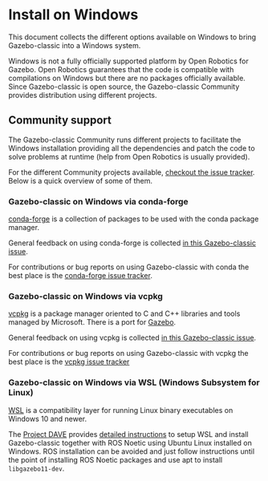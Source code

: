 # Install on Windows

This document collects the different options available on Windows to bring
Gazebo-classic into a Windows system.

Windows is not a fully officially supported platform by Open Robotics for
Gazebo. Open Robotics guarantees that the code is compatible with compilations
on Windows but there are no packages officially available. Since Gazebo-classic is open
source, the Gazebo-classic Community provides distribution using different projects.

## Community support

The Gazebo-classic Community runs different projects to facilitate the
Windows installation providing all the dependencies and patch the code to solve
problems at runtime (help from Open Robotics is usually provided).

For the different Community projects available,
[checkout the issue tracker](https://github.com/osrf/gazebo/issues/2901). Below
is a quick overview of some of them.

### Gazebo-classic on Windows via conda-forge

[conda-forge](https://conda-forge.org/) is a collection of packages to be used
with the conda package manager.

General feedback on using conda-forge is collected
[in this Gazebo-classic issue](https://github.com/osrf/gazebo/issues/2899).

For contributions or bug reports on using Gazebo-classic with conda the best place is the
[conda-forge issue tracker](https://github.com/conda-forge/gazebo-feedstock).

### Gazebo-classic on Windows via vcpkg

[vcpkg](https://github.com/microsoft/vcpkg) is a package manager oriented to C
and C++ libraries and tools managed by Microsoft. There is a port for
[Gazebo](https://github.com/microsoft/vcpkg/tree/master/ports/gazebo).

General feedback on using vcpkg is collected
[in this Gazebo-classic issue](https://github.com/osrf/gazebo/issues/3202).

For contributions or bug reports on using Gazebo-classic with vcpkg the best place is the
[vcpkg issue tracker](https://github.com/microsoft/vcpkg/issues)

### Gazebo-classic on Windows via WSL (Windows Subsystem for Linux)

[WSL](https://docs.microsoft.com/en-us/windows/wsl/install) is a compatibility
layer for running Linux binary executables on Windows 10 and newer.

The [Project DAVE](https://github.com/Field-Robotics-Lab/dave/wiki) provides
[detailed instructions](https://github.com/Field-Robotics-Lab/dave/wiki/Install-on-Windows-using-WSL2) 
to setup WSL and install Gazebo-classic together with ROS Noetic using Ubuntu Linux 
installed on Windows. ROS installation can be avoided and just follow 
instructions until the point of installing ROS Noetic packages and
use apt to install `libgazebo11-dev`.
